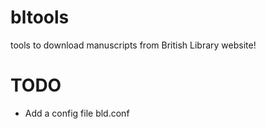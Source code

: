 # bltools
tools to download manuscripts from British Library website!

# TODO

* Add a config file bld.conf
